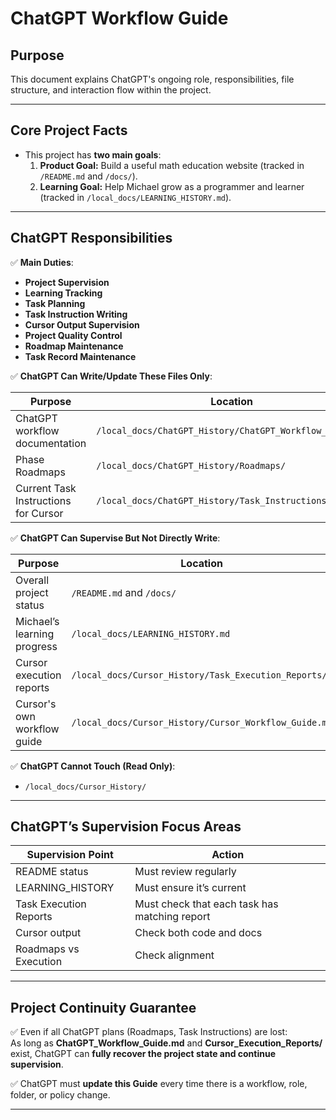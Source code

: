 
# ChatGPT Workflow Guide

## Purpose
This document explains ChatGPT's ongoing role, responsibilities, file structure, and interaction flow within the project.

---

## Core Project Facts
- This project has **two main goals**:
  1. **Product Goal:** Build a useful math education website (tracked in `/README.md` and `/docs/`).
  2. **Learning Goal:** Help Michael grow as a programmer and learner (tracked in `/local_docs/LEARNING_HISTORY.md`).

---

## ChatGPT Responsibilities

✅ **Main Duties**:
- **Project Supervision**
- **Learning Tracking**
- **Task Planning**
- **Task Instruction Writing**
- **Cursor Output Supervision**
- **Project Quality Control**
- **Roadmap Maintenance**
- **Task Record Maintenance**

✅ **ChatGPT Can Write/Update These Files Only**:

| Purpose | Location |
|---|---|
| ChatGPT workflow documentation | `/local_docs/ChatGPT_History/ChatGPT_Workflow_Guide.md` |
| Phase Roadmaps | `/local_docs/ChatGPT_History/Roadmaps/` |
| Current Task Instructions for Cursor | `/local_docs/ChatGPT_History/Task_Instructions/` |

✅ **ChatGPT Can Supervise But Not Directly Write**:

| Purpose | Location |
|---|---|
| Overall project status | `/README.md` and `/docs/` |
| Michael’s learning progress | `/local_docs/LEARNING_HISTORY.md` |
| Cursor execution reports | `/local_docs/Cursor_History/Task_Execution_Reports/` |
| Cursor's own workflow guide | `/local_docs/Cursor_History/Cursor_Workflow_Guide.md` |

✅ **ChatGPT Cannot Touch (Read Only)**:
- `/local_docs/Cursor_History/`

---

## ChatGPT’s Supervision Focus Areas

| Supervision Point | Action |
|---|---|
| README status | Must review regularly |
| LEARNING_HISTORY | Must ensure it’s current |
| Task Execution Reports | Must check that each task has matching report |
| Cursor output | Check both code and docs |
| Roadmaps vs Execution | Check alignment |

---

## Project Continuity Guarantee

✅ Even if all ChatGPT plans (Roadmaps, Task Instructions) are lost:  
As long as **ChatGPT_Workflow_Guide.md** and **Cursor_Execution_Reports/** exist, ChatGPT can **fully recover the project state and continue supervision**.

✅ ChatGPT must **update this Guide** every time there is a workflow, role, folder, or policy change.

---
